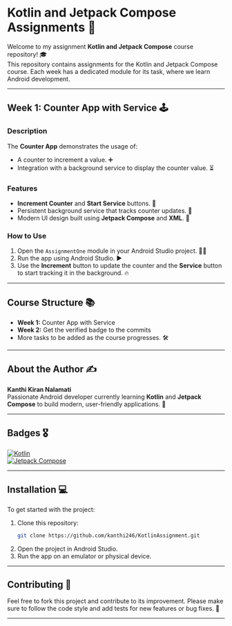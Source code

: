 # Kotlin and Jetpack Compose Assignments 📱

Welcome to my assignment **Kotlin and Jetpack Compose** course repository! 🎓  
This repository contains assignments for the Kotlin and Jetpack Compose course.
Each week has a dedicated module for its task, where we learn Android development.

---

## Week 1: Counter App with Service 🕹️

### Description
The **Counter App** demonstrates the usage of:

- A counter to increment a value. ➕
- Integration with a background service to display the counter value. ⏳

### Features
- **Increment Counter** and **Start Service** buttons. 🔘
- Persistent background service that tracks counter updates. 🔄
- Modern UI design built using **Jetpack Compose** and **XML**. 🎨

### How to Use
1. Open the `AssignmentOne` module in your Android Studio project. 🧑‍💻
2. Run the app using Android Studio. ▶️
3. Use the **Increment** button to update the counter and the **Service** button to start tracking it in the background. 🔥

---

## Course Structure 📚

- **Week 1:** Counter App with Service
- **Week 2:** Get the verified badge to the commits
- More tasks to be added as the course progresses. 🛠️

---

## About the Author ✍️

**Kanthi Kiran Nalamati**  
Passionate Android developer currently learning **Kotlin** and **Jetpack Compose** to build modern, user-friendly applications. 🚀

---

## Badges 🎖️

[![Kotlin](https://img.shields.io/badge/Kotlin-%230095D5.svg?style=flat&logo=kotlin&logoColor=white)](https://kotlinlang.org/)  
[![Jetpack Compose](https://img.shields.io/badge/Jetpack%20Compose-%2300C4B4.svg?style=flat&logo=android&logoColor=white)](https://developer.android.com/jetpack/compose)

---

## Installation 💻

To get started with the project:

1. Clone this repository:
    ```bash
    git clone https://github.com/kanthi246/KotlinAssignment.git
    ```
2. Open the project in Android Studio.
3. Run the app on an emulator or physical device.

---

## Contributing 🤝
Feel free to fork this project and contribute to its improvement. Please make sure to follow the code style and add tests for new features or bug fixes. 🧪

---
